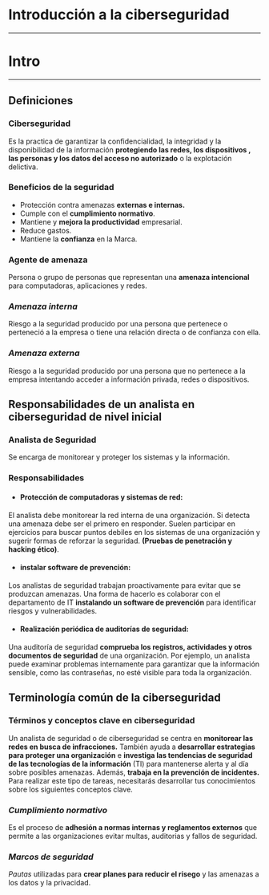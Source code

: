 # Introducción a la ciberseguridad
---

# Intro
___

## Definiciones

### Ciberseguridad

Es la practica de garantizar la confidencialidad, la integridad y la disponibilidad de la información **protegiendo las redes, los dispositivos , las personas y los datos del acceso no autorizado** o la explotación delictiva. 

### Beneficios de la seguridad
- Protección contra amenazas **externas e internas.**
- Cumple con el **cumplimiento normativo**.
- Mantiene y **mejora la productividad** empresarial.
- Reduce gastos.
- Mantiene la **confianza** en la Marca.


### Agente de amenaza
Persona o grupo de personas que representan una **amenaza intencional** para computadoras, aplicaciones y redes.

 ### *Amenaza interna*
Riesgo a la seguridad producido por una persona que pertenece o perteneció a la empresa o tiene una relación directa o de confianza con ella. 

### *Amenaza externa*
Riesgo a la seguridad producido por una persona que no pertenece a la empresa intentando acceder a información privada, redes o dispositivos.

## Responsabilidades de un analista en ciberseguridad de nivel inicial

### Analista de Seguridad
Se encarga de monitorear y proteger los sistemas y la información.

### Responsabilidades
- #### Protección de computadoras y sistemas de red:
El analista debe monitorear la red interna de una organización. Si detecta una amenaza debe ser el primero en responder. Suelen participar en ejercicios para buscar puntos debiles en los sistemas de una organización y sugerir formas de reforzar la seguridad. **(Pruebas de penetración y hacking ético)**.

- #### instalar software de prevención:
Los analistas de seguridad trabajan proactivamente para evitar que se produzcan amenazas. Una forma de hacerlo es colaborar con el departamento de IT **instalando un software de prevención** para identificar riesgos y vulnerabilidades.

- #### Realización periódica de auditorías de seguridad:
Una auditoría de seguridad **comprueba los registros, actividades y otros documentos de seguridad** de una organización. Por ejemplo, un analista puede examinar problemas internamente para garantizar que la información sensible, como las contraseñas, no esté visible para toda la organización.

## Terminología común de la ciberseguridad

### Términos y conceptos clave en ciberseguridad
Un analista de seguridad o de ciberseguridad se centra en **monitorear las redes en busca de infracciones.** También ayuda a **desarrollar estrategias para proteger una organización** e **investiga las tendencias de seguridad de las tecnologías de la información** (TI) para mantenerse alerta y al día sobre posibles amenazas. Además, **trabaja en la prevención de incidentes.** Para realizar este tipo de tareas, necesitarás desarrollar tus conocimientos sobre los siguientes conceptos clave. 

### ***Cumplimiento normativo***
Es el proceso de **adhesión a normas internas y reglamentos externos** que permite a las organizaciones evitar multas, auditorias y fallos de seguridad.

### ***Marcos de seguridad***
*Pautas* utilizadas para **crear planes para reducir el risego** y las amenazas a los datos y la privacidad. 






